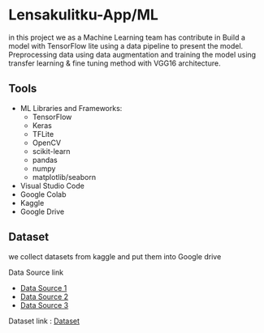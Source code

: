 # Lensakulitku-App/ML 
in this project we as a Machine Learning team has contribute in Build a model with TensorFlow lite using a data pipeline to present the model. Preprocessing data using data augmentation and training the model using transfer learning & fine tuning method with VGG16 architecture.

## Tools
- ML Libraries and Frameworks:
   - TensorFlow
  - Keras
  - TFLite
  - OpenCV
  - scikit-learn
  - pandas
  - numpy
  - matplotlib/seaborn
- Visual Studio Code
- Google Colab
- Kaggle
- Google Drive

## Dataset
we collect datasets from kaggle and put them into Google drive

Data Source link
- [Data Source 1](https://www.kaggle.com/datasets/aditibane/skindiseasedataset/data)
- [Data Source 2](https://www.kaggle.com/datasets/ismailpromus/skin-diseases-image-dataset)
- [Data Source 3](https://www.kaggle.com/datasets/shubhamgoel27/dermnet)

Dataset link : [Dataset](https://drive.google.com/drive/folders/1VNPP_vB8Dn47Cz1NwX1iKTChShHGixjC)

